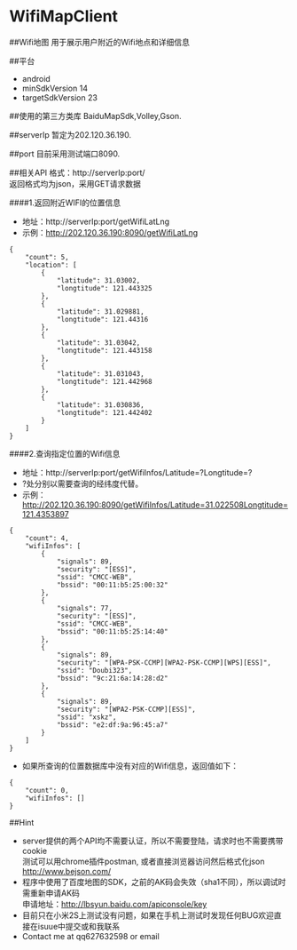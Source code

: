 # WifiMapClient
##Wifi地图
用于展示用户附近的Wifi地点和详细信息

##平台
*  android
*  minSdkVersion 14
*  targetSdkVersion 23

##使用的第三方类库
BaiduMapSdk,Volley,Gson.

##serverIp
暂定为202.120.36.190.

##port
目前采用测试端口8090.

##相关API
格式：http://serverIp:port/  <br>
返回格式均为json，采用GET请求数据  <br>

####1.返回附近WIFI的位置信息
* 地址：http://serverIp:port/getWifiLatLng  <br>
* 示例：http://202.120.36.190:8090/getWifiLatLng  <br>
```
{
    "count": 5,
    "location": [
        {
            "latitude": 31.03002,
            "longtitude": 121.443325
        },
        {
            "latitude": 31.029881,
            "longtitude": 121.44316
        },
        {
            "latitude": 31.03042,
            "longtitude": 121.443158
        },
        {
            "latitude": 31.031043,
            "longtitude": 121.442968
        },
        {
            "latitude": 31.030836,
            "longtitude": 121.442402
        }
    ]
}
```

####2.查询指定位置的Wifi信息
* 地址：http://serverIp:port/getWifiInfos/Latitude=?Longtitude=?  <br>
* ?处分别以需要查询的经纬度代替。  <br>
* 示例：http://202.120.36.190:8090/getWifiInfos/Latitude=31.022508Longtitude=121.4353897  <br>
```
{
    "count": 4,
    "wifiInfos": [
        {
            "signals": 89,
            "security": "[ESS]",
            "ssid": "CMCC-WEB",
            "bssid": "00:11:b5:25:00:32"
        },
        {
            "signals": 77,
            "security": "[ESS]",
            "ssid": "CMCC-WEB",
            "bssid": "00:11:b5:25:14:40"
        },
        {
            "signals": 89,
            "security": "[WPA-PSK-CCMP][WPA2-PSK-CCMP][WPS][ESS]",
            "ssid": "Doubi323",
            "bssid": "9c:21:6a:14:28:d2"
        },
        {
            "signals": 89,
            "security": "[WPA2-PSK-CCMP][ESS]",
            "ssid": "xskz",
            "bssid": "e2:df:9a:96:45:a7"
        }
    ]
}
```
*  如果所查询的位置数据库中没有对应的Wifi信息，返回值如下：
```
{
    "count": 0,
    "wifiInfos": []
}
```

##Hint
*  server提供的两个API均不需要认证，所以不需要登陆，请求时也不需要携带cookie  <br>
测试可以用chrome插件postman, 或者直接浏览器访问然后格式化json http://www.bejson.com/
*  程序中使用了百度地图的SDK，之前的AK码会失效（sha1不同），所以调试时需重新申请AK码  <br>
申请地址：http://lbsyun.baidu.com/apiconsole/key
*  目前只在小米2S上测试没有问题，如果在手机上测试时发现任何BUG欢迎直接在isuue中提交或和我联系
*  Contact me at qq627632598 or email
